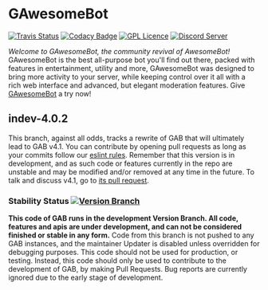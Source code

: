 # GAwesomeBot
[![Travis Status](https://travis-ci.org/GilbertGobbels/GAwesomeBot.svg?branch=indev-4.0.2)](https://travis-ci.org/GilbertGobbels/GAwesomeBot)
[![Codacy Badge](https://api.codacy.com/project/badge/Grade/f84f588e498f4447b68ba16b03989eb7)](https://www.codacy.com/app/GAwesomeBot/GAwesomeBot?utm_source=github.com&amp;utm_medium=referral&amp;utm_content=GilbertGobbels/GAwesomeBot&amp;utm_campaign=Badge_Grade)
[![GPL Licence](https://badges.frapsoft.com/os/gpl/gpl.svg?v=103)](https://github.com/GilbertGobbels/GAwesomeBot/blob/indev-4.0.2/LICENSE)
[![Discord Server](https://discordapp.com/api/guilds/272081064535654400/embed.png)](https://discord.gg/UPJ2xt6)

*Welcome to GAwesomeBot, the community revival of AwesomeBot!*
GAwesomeBot is the best all-purpose bot you'll find out there, packed with features in entertainment, utility and more, GAwesomeBot was designed to bring more activity to your server, while keeping control over it all with a rich web interface and advanced, but elegant moderation features. Give [GAwesomeBot](https://gawesomebot.com) a try now!

## indev-4.0.2
This branch, against all odds, tracks a rewrite of GAB that will ultimately lead to GAB v4.1.
You can contribute by opening pull requests as long as your commits follow our [eslint rules](https://github.com/GilbertGobbels/GAwesomeBot/blob/development/.eslintrc.json). Remember that this version is in development, and as such code or features currently in the repo are unstable and may be modified and/or removed at any time in the future. To talk and discuss v4.1, go to [its pull request](https://github.com/GilbertGobbels/GAwesomeBot/pull/184).

### Stability Status [![Version Branch](https://img.shields.io/badge/branch-development-red.svg)](https://github.com/GilbertGobbels/GAwesomeBot)
**This code of GAB runs in the development Version Branch. All code, features and apis are under development, and can not be considered finished or stable in any form.** Code from this branch is not pushed to any GAB instances, and the maintainer Updater is disabled unless overridden for debugging purposes. This code should not be used for production, or testing. Instead, this code should only be used to contribute to the development of GAB, by making Pull Requests. Bug reports are currently ignored due to the early stage of development.
